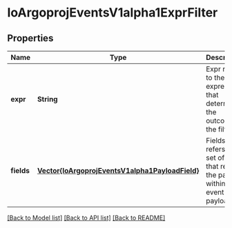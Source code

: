 # IoArgoprojEventsV1alpha1ExprFilter


## Properties
Name | Type | Description | Notes
------------ | ------------- | ------------- | -------------
**expr** | **String** | Expr refers to the expression that determines the outcome of the filter. | [optional] [default to nothing]
**fields** | [**Vector{IoArgoprojEventsV1alpha1PayloadField}**](IoArgoprojEventsV1alpha1PayloadField.md) | Fields refers to set of keys that refer to the paths within event payload. | [optional] [default to nothing]


[[Back to Model list]](../README.md#models) [[Back to API list]](../README.md#api-endpoints) [[Back to README]](../README.md)


